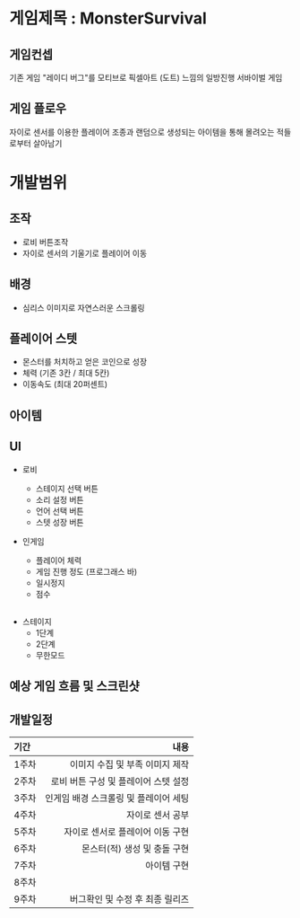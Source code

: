 
# 게임제목 : MonsterSurvival

## 게임컨셉
기존 게임 "레이디 버그"를 모티브로
픽셀아트 (도트) 느낌의 일방진행 서바이벌 게임


## 게임 플로우 
자이로 센서를 이용한 플레이어 조종과
랜덤으로 생성되는 아이템을 통해 몰려오는 적들로부터 살아남기


# 개발범위

## 조작 
  * 로비 버튼조작 
  * 자이로 센서의 기울기로 플레이어 이동 
  
##  배경
  * 심리스 이미지로 자연스러운 스크롤링
## 플레이어 스텟 
  * 몬스터를 처치하고 얻은 코인으로 성장
  * 체력 (기존 3칸 / 최대 5칸)
  * 이동속도 (최대 20퍼센트)
  
  
## 아이템 

## UI
  * 로비
    * 스테이지 선택 버튼
    * 소리 설정 버튼
    * 언어 선택 버튼
    * 스텟 성장 버튼
   
  * 인게임
    * 플레이어 체력
    * 게임 진행 정도 (프로그래스 바)
    * 일시정지 
    * 점수
    
##
* 스테이지
  * 1단계 
  * 2단계
  * 무한모드 
   
## 예상 게임 흐름 및 스크린샷 

## 개발일정 

|기간|내용|
|:---|---:|
|1주차| 이미지 수집 및 부족 이미지 제작|
|2주차| 로비 버튼 구성 및 플레이어 스텟 설정|
|3주차| 인게임 배경 스크롤링 및 플레이어 세팅|
|4주차| 자이로 센서 공부|
|5주차| 자이로 센서로 플레이어 이동 구현|
|6주차| 몬스터(적) 생성 및 충돌 구현|
|7주차| 아이템 구현|
|8주차| |
|9주차| 버그확인 및 수정 후 최종 릴리즈 |
